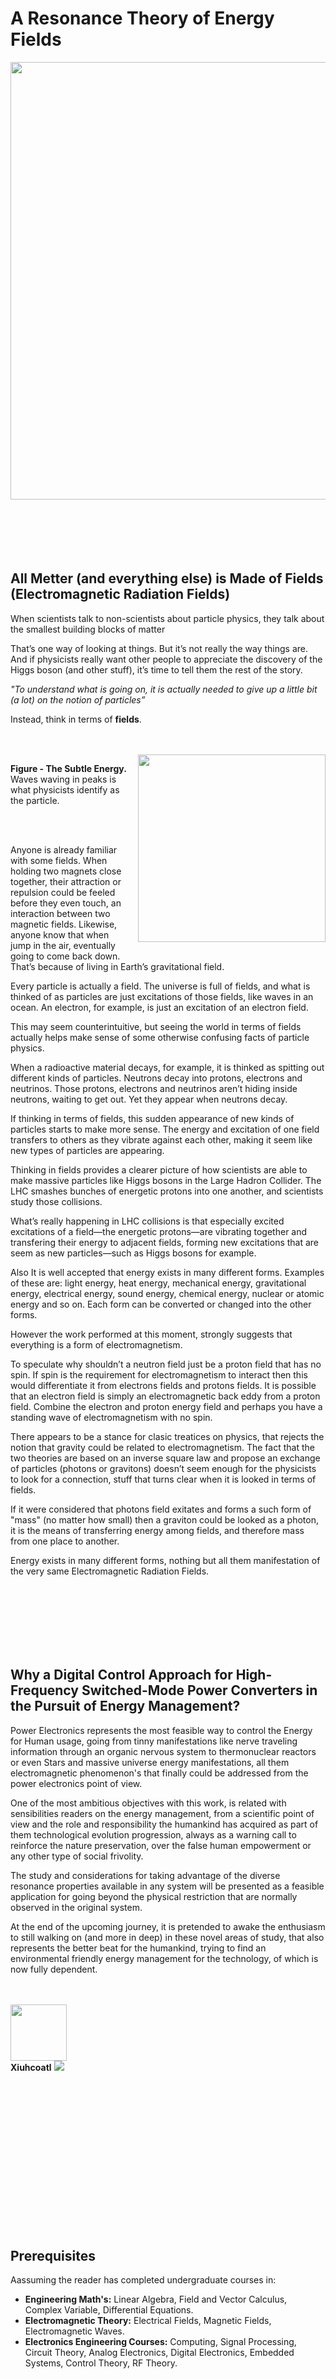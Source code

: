 # A Resonance Theory of Energy Fields





<img src="https://github.com/Xiuhcoatl-013/Energy-Field-Theory/blob/master/resourses/images/w7x_with_coils.jpg" width="700px" height="auto">
<br><br/>
<br><br/>
<br><br/>


<h2 id="fields">All Metter (and everything else) is Made of Fields (Electromagnetic Radiation Fields)</h2>

<p> When scientists talk to non-scientists about particle physics, they talk about the smallest building blocks of matter </p> 

<p> That’s one way of looking at things. But it’s not really the way things are. And if physicists really want other people to appreciate the discovery of the Higgs boson (and other stuff), it’s time to tell them the rest of the story. </p> 

<p style="font-style: italic;"> "To understand what is going on, it is actually needed to give up a little bit (a lot) on the notion of particles” </p> 

<p>  Instead, think in terms of <strong>fields</strong>. </p> 

<br><br/>
<img style="float: right; margin: 0px 0px 15px 15px;" src="https://github.com/Xiuhcoatl-013/Energy-Field-Theory/blob/master/resourses/images/the_subtle_energy.jpg" width="300px" height="auto">
<p><strong>Figure - The Subtle Energy.</strong> Waves waving in peaks is what physicists identify as the particle.</p>
<br><br/>

<p> Anyone is already familiar with some fields. When holding two magnets close together, their attraction or repulsion could be feeled before they even touch, an interaction between two magnetic fields. Likewise, anyone know that when jump in the air, eventually going to come back down. That’s because of living in Earth’s gravitational field. </p> 
    
<p> Every particle is actually a field. The universe is full of fields, and what is thinked of as particles are just excitations of those fields, like waves in an ocean. An electron, for example, is just an excitation of an electron field. </p> 
    
<p> This may seem counterintuitive, but seeing the world in terms of fields actually helps make sense of some otherwise confusing facts of particle physics. </p>   


<p> When a radioactive material decays, for example, it is thinked as spitting out different kinds of particles. Neutrons decay into protons, electrons and neutrinos. Those protons, electrons and neutrinos aren’t hiding inside neutrons, waiting to get out. Yet they appear when neutrons decay. </p> 

<p> If thinking in terms of fields, this sudden appearance of new kinds of particles starts to make more sense. The energy and excitation of one field transfers to others as they vibrate against each other, making it seem like new types of particles are appearing. </p>

<p> Thinking in fields provides a clearer picture of how scientists are able to make massive particles like Higgs bosons in the Large Hadron Collider. The LHC smashes bunches of energetic protons into one another, and scientists study those collisions. </p>

<p> What’s really happening in LHC collisions is that especially excited excitations of a field—the energetic protons—are vibrating together and transfering their energy to adjacent fields, forming new excitations that are seem as new particles—such as Higgs bosons for example. </p>
  
<p> Also It is well accepted that energy exists in many different forms. Examples of these are: light energy, heat energy, mechanical energy, gravitational energy, electrical energy, sound energy, chemical energy, nuclear or atomic energy and so on. Each form can be converted or changed into the other forms. </p>
    
<p> However the work performed at this moment, strongly suggests that everything is a form of electromagnetism. </p>

<p> To speculate why shouldn’t a neutron field just be a proton field that has no spin. If spin is the requirement for electromagnetism to interact then this would differentiate it from electrons fields and protons fields. It is possible that an electron field is simply an electromagnetic back eddy from a proton field. Combine the electron and proton energy field and perhaps you have a standing wave of electromagnetism with no spin. </p>

<p> There appears to be a stance for clasic treatices on physics, that rejects the notion that gravity could be related to electromagnetism. The fact that the two theories are based on an inverse square law and propose an exchange of particles (photons or gravitons) doesn’t seem enough for the physicists to look for a connection, stuff that turns clear when it is looked in terms of fields. </p> 

<p> If it were considered that photons field exitates and forms a such form of "mass" (no matter how small) then a graviton could be looked as a photon, it is the means of transferring energy among fields, and therefore mass from one place to another. </p>

<p> Energy exists in many different forms, nothing but all them manifestation of the very same Electromagnetic Radiation Fields. </p>
<br><br/> 
<br><br/>
<br><br/>



<h2 id="digital_control">Why a Digital Control Approach for High-Frequency Switched-Mode Power Converters in the Pursuit of Energy Management?</h2>

<p> Power Electronics represents the most feasible way to control the Energy for Human usage, going from tinny manifestations like nerve traveling information through an organic nervous system to thermonuclear reactors or even Stars and massive universe energy manifestations, all them electromagnetic phenomenon's that finally could be addressed from the power electronics point of view. </p> 
    
<p> One of the most ambitious objectives with this work, is related with sensibilities readers on the energy management, from a scientific point of view and the role and responsibility the humankind has acquired as part of them technological evolution progression, always as a warning call to reinforce the nature preservation, over the false human empowerment or any other type of social frivolity. </p>
    
<p> The study and considerations for taking advantage of the diverse resonance properties available in any system will be presented as a feasible application for going beyond the physical restriction that are normally observed in the original system. </p>
    
<p> At the end of the upcoming journey, it is pretended to awake the enthusiasm to still walking on (and more in deep) in these novel areas of study, that also represents the better beat for the humankind, trying to find an environmental friendly energy management for the technology, of which is now fully dependent. </p>

<br><br/> 
[<img src="https://github.com/Xiuhcoatl-013/Energy-Field-Theory/blob/master/resourses/images/crecent_moon_art.jpg" width="90px" height="auto"/>](https://github.com/Xiuhcoatl-013/Numerical-Methods/blob/master/notes/complex_variable/complex_variable.ipynb)
<br>
__Xiuhcoatl__ [<img src="https://latex.codecogs.com/gif.latex?\odot"/>](https://github.com/Xiuhcoatl-013/Numerical-Methods/blob/master/notes/complex_variable/complex_variable.ipynb)
              
<br><br/> 
<br><br/>
<br><br/> 
<br><br/>
<br><br/>
<br><br/> 
<br><br/>



<h2 id="prerequisites">Prerequisites</h2>
<p>Aassuming the reader has completed undergraduate courses in:</p>
<ul>
<li><strong>Engineering Math's:</strong> Linear Algebra, Field and Vector Calculus, Complex Variable, Differential Equations.</li>
<li><strong>Electromagnetic Theory:</strong> Electrical Fields, Magnetic Fields, Electromagnetic Waves.</li>
<li><strong>Electronics Engineering Courses:</strong> Computing, Signal Processing, Circuit Theory, Analog Electronics, Digital Electronics, Embedded Systems, Control Theory, RF Theory.</li>
</ul>
<br><br/>
<br><br/>
<br><br/>





## [Contents](https://github.com/Xiuhcoatl-013/Electromanetic-Energy)



- __Generalities, Mathematical Modeling and Simulation Methods in Energy Systems__ 
   - [Field (Physics)](https://github.com/Xiuhcoatl-013/Energy-Field-Theory/blob/master/notes/field_physics/field_physics.ipynb)
   - [Electromagnetic Theory](https://github.com/Xiuhcoatl-013/Energy-Field-Theory/blob/master/notes/) (Under construction...)
      - [Electric Fields Generalities](https://github.com/Xiuhcoatl-013/Energy-Field-Theory/blob/master/notes/) (Under construction...)
      - [Magnetic Fields Generalities](https://github.com/Xiuhcoatl-013/Energy-Field-Theory/blob/master/notes/) (Under construction...)
      - [Electromagnetic Transients Analysis](https://github.com/Xiuhcoatl-013/Energy-Field-Theory/blob/master/notes/) (Under construction...)
      - [Circuit Theory Deduction from The Electromagnetic Theory](https://github.com/Xiuhcoatl-013/Energy-Fields-Theory/blob/master/notes/circuit_theory_deduction_from_the_electromagnetic_theory/circuit_theory_deduction_from_the_electromagnetic_theory.ipynb)
         - [Non-Conservative Fields [In Circuit]](https://github.com/Xiuhcoatl-013/Energy-Field-Theory/blob/master/notes/non-conservative_fields/non-conservative_fields.ipynb)
           [<img src="https://github.com/Xiuhcoatl-013/Energy-Field-Theory/blob/master/resourses/buttons/portfolios_button.png"/>](https://github.com/Xiuhcoatl-013/Energy-Field-Theory/blob/master/resourses/portfolios/non-conservative_fields_[portfolios]/non-conservative_fields_[portfolios].ipynb)
      - [Electromagnetic Energy and Power](https://github.com/Xiuhcoatl-013/Energy-Field-Theory/blob/master/notes/electrical_energy_and_power/electrical_energy_and_power.ipynb) 
        [<img src="https://github.com/Xiuhcoatl-013/Energy-Field-Theory/blob/master/resourses/buttons/portfolios_button.png"/>](https://github.com/Xiuhcoatl-013/Energy-Field-Theory/blob/master/resourses/portfolios/electrical_energy_and_power_[portfolios]/electrical_energy_and_power_[portfolios].ipynb)
   - [Thermics](https://github.com/Xiuhcoatl-013/Energy-Field-Theory/blob/master/notes/) (Under construction...)
      - [Thermal Model](https://github.com/Xiuhcoatl-013/Energy-Field-Theory/blob/master/notes/) (Under construction...)
      - [Thermal Issues](https://github.com/Xiuhcoatl-013/Energy-Field-Theory/blob/master/notes/) (Under construction...)
   - [Quantum Field Theory](https://github.com/Xiuhcoatl-013/Energy-Field-Theory/blob/master/notes/) (Under construction...)
      - [Quantum Electrodynamics](https://github.com/Xiuhcoatl-013/Energy-Field-Theory/blob/master/notes/) (Under construction...)
   - [](https://github.com/Xiuhcoatl-013/Energy-Field-Theory/blob/master/notes/)
   - [](https://github.com/Xiuhcoatl-013/Energy-Field-Theory/blob/master/notes/)
   - [](https://github.com/Xiuhcoatl-013/Energy-Field-Theory/blob/master/notes/)
  
- __Elements of an Electric Power System__
   - [Electromagnetic Energy Facts, and a Qualitative View](https://github.com/Xiuhcoatl-013/Energy-Field-Theory/blob/master/notes/electromagnetic_energy_facts/electromagnetic_energy_facts.ipynb)
   - [Electrical Quantities and Power Computations](https://github.com/Xiuhcoatl-013/Energy-Field-Theory/blob/master/notes/electrical_quantities_and_power_computations/electrical_quantities_and_power_computations.ipynb)
     [<img src="https://github.com/Xiuhcoatl-013/Energy-Field-Theory/blob/master/resourses/buttons/portfolios_button.png"/>](https://github.com/Xiuhcoatl-013/Energy-Field-Theory/blob/master/resourses/portfolios/electrical_quantities_and_power_computations_[portfolios]/electrical_quantities_and_power_computations_[portfolios].ipynb)
   - [Utilization of Electric Energy](https://github.com/Xiuhcoatl-013/Energy-Field-Theory/blob/master/notes/) (Under construction...)
   - [Power System Load Modeling](https://github.com/Xiuhcoatl-013/Energy-Field-Theory/blob/master/notes/) (Under construction...)
   - [Excitation System Modeling](https://github.com/Xiuhcoatl-013/Energy-Field-Theory/blob/master/notes/) (Under construction...)
   - [Power Generation](https://github.com/Xiuhcoatl-013/Energy-Field-Theory/blob/master/notes/) (Under construction...)
   - [Generator Modeling](https://github.com/Xiuhcoatl-013/Energy-Field-Theory/blob/master/notes/) (Under construction...)
   - [Power Transmission](https://github.com/Xiuhcoatl-013/Energy-Field-Theory/blob/master/notes/) (Under construction...)
   - [Transmission Network Modeling](https://github.com/Xiuhcoatl-013/Energy-Field-Theory/blob/master/notes/) (Under construction...)
   - [Power Flow Analysis](https://github.com/Xiuhcoatl-013/Energy-Field-Theory/blob/master/notes/) (Under construction...)
   - [EMI and EMC](https://github.com/Xiuhcoatl-013/Energy-Field-Theory/blob/master/notes/) (Under construction...)
   - [](https://github.com/Xiuhcoatl-013/Energy-Field-Theory/blob/master/notes/)
   - [](https://github.com/Xiuhcoatl-013/Energy-Field-Theory/blob/master/notes/)
   - [](https://github.com/Xiuhcoatl-013/Energy-Field-Theory/blob/master/notes/)
  
- __Switching Converters [DC-DC Converter]__
   - [Power_Electronic Switches](https://github.com/Xiuhcoatl-013/Energy-Field-Theory/blob/master/notes/power_electronic_switches/power_electronic_switches.ipynb)
   - [MOSFET and IGBT Drive Circuits](https://github.com/Xiuhcoatl-013/Energy-Field-Theory/blob/master/notes/mosfet_and_igbt_drive_circuits/mosfet_and_igbt_drive_circuits.ipynb)
     [<img src="https://github.com/Xiuhcoatl-013/Energy-Field-Theory/blob/master/resourses/buttons/portfolios_button.png"/>](https://github.com/Xiuhcoatl-013/Energy-Field-Theory/blob/master/resourses/portfolios/mosfet_and_igbt_drive_circuits_[portfolios]/mosfet_and_igbt_drive_circuits_[portfolios].ipynb)
   - __DC-DC Converters__
      - [DC-DC Converters Generalities](https://github.com/Xiuhcoatl-013/Energy-Field-Theory/blob/master/notes/dc_dc_converters/dc_dc_converters_generalities/dc_dc_converters_generalities.ipynb)
      - [Buck Converter](https://github.com/Xiuhcoatl-013/Energy-Field-Theory/blob/master/notes/dc_dc_converters/buck_converter/buck_converter.ipynb)
        [<img src="https://github.com/Xiuhcoatl-013/Energy-Field-Theory/blob/master/resourses/buttons/portfolios_button.png"/>](https://github.com/Xiuhcoatl-013/Energy-Field-Theory/blob/master/resourses/portfolios/buck_converter_%5Bportfolios%5D/buck_converter_%5Bportfolios%5D.ipynb)
      - [Boost Converter](https://github.com/Xiuhcoatl-013/Energy-Field-Theory/blob/master/notes/dc_dc_converters/boost_converter/Boost_Converter_%20%5BDisontinuous_Current_Mode%5D.ipynb) (BETA...)
        [<img src="https://github.com/Xiuhcoatl-013/Energy-Field-Theory/blob/master/resourses/buttons/portfolios_button.png"/>](https://github.com/Xiuhcoatl-013/Energy-Field-Theory/blob/master/resourses/portfolios/boost_converter_%5Bportfolios%5D%5BUNDER%20CONSTRUCTION%5D/boost_converter_%5Bportfolios%5D%5BUNDER%20CONSTRUCTION%5D.ipynb)
      - [Buck-Boost Converter](https://github.com/Xiuhcoatl-013/Energy-Field-Theory/blob/master/notes/) (Under construction...)
      - [Flyback Converter](https://github.com/Xiuhcoatl-013/Energy-Field-Theory/blob/master/notes/) (Under construction...)
      - [Forward Converter](https://github.com/Xiuhcoatl-013/Energy-Field-Theory/blob/master/notes/) (Under construction...)
      - [switched-capacitor DC-DC converters](https://github.com/Xiuhcoatl-013/Energy-Field-Theory/blob/master/notes/) (Under construction...)
   - [](https://github.com/Xiuhcoatl-013/Energy-Field-Theory/blob/master/notes/)
   - [](https://github.com/Xiuhcoatl-013/Energy-Field-Theory/blob/master/notes/)
   - [](https://github.com/Xiuhcoatl-013/Energy-Field-Theory/blob/master/notes/)
  
- [__Inverters [DC-AC Converter] (Under construction...)__](https://github.com/Xiuhcoatl-013/Energy-Field-Theory/blob/master/notes/)
 [<img src="https://github.com/Xiuhcoatl-013/Energy-Field-Theory/blob/master/resourses/buttons/portfolios_button.png"/>](https://github.com/Xiuhcoatl-013/Energy-Field-Theory/blob/master/resourses/portfolios/inverters%5Bportfolios%5D%5BUNDER%20CONSTRUCTION%5D/inverters_%5Bportfolios%5D%5BUNDER%20CONSTRUCTION%5D.ipynb)

   - [](https://github.com/Xiuhcoatl-013/Energy-Field-Theory/blob/master/notes/)
   - [](https://github.com/Xiuhcoatl-013/Energy-Field-Theory/blob/master/notes/)
   - [](https://github.com/Xiuhcoatl-013/Energy-Field-Theory/blob/master/notes/)

- __Pulsed Power__
   - [Marx Generator](https://github.com/Xiuhcoatl-013/Energy-Field-Theory/blob/master/notes/) (Under construction...)
   - [](https://github.com/Xiuhcoatl-013/Energy-Field-Theory/blob/master/notes/)
   - [](https://github.com/Xiuhcoatl-013/Energy-Field-Theory/blob/master/notes/)
   - [](https://github.com/Xiuhcoatl-013/Energy-Field-Theory/blob/master/notes/)

- __Resonant Power Convertion__
   - [](https://github.com/Xiuhcoatl-013/Energy-Field-Theory/blob/master/notes/)
   - [](https://github.com/Xiuhcoatl-013/Energy-Field-Theory/blob/master/notes/)
   - [](https://github.com/Xiuhcoatl-013/Energy-Field-Theory/blob/master/notes/)
   - [Magnetic_Resonance](https://github.com/Xiuhcoatl-013/Energy-Field-Theory/blob/master/notes/) (Under construction...)
   - [](https://github.com/Xiuhcoatl-013/Energy-Field-Theory/blob/master/notes/)
   - [](https://github.com/Xiuhcoatl-013/Energy-Field-Theory/blob/master/notes/)
   - [](https://github.com/Xiuhcoatl-013/Energy-Field-Theory/blob/master/notes/)

- __Electromanetic-Energy Control [Digital Control of High-Frequency Switched-Mode Power Converters]__
   - [Digitally Controlled Switched-Mode Converters](https://github.com/Xiuhcoatl-013/Energy-Field-Theory/blob/master/notes/digitally_controlled_switched-mode_converters/digitally_controlled_switched-mode_converters.ipynb)
   - [Power Systems State Estimation](https://github.com/Xiuhcoatl-013/Energy-Field-Theory/blob/master/notes/) (Under construction...)
   - [](https://github.com/Xiuhcoatl-013/Energy-Field-Theory/blob/master/notes/)
   - [](https://github.com/Xiuhcoatl-013/Energy-Field-Theory/blob/master/notes/)
   - [](https://github.com/Xiuhcoatl-013/Energy-Field-Theory/blob/master/notes/)
   
- __Aplications__
   - [Battery Chargers and Charging Methods](https://github.com/Xiuhcoatl-013/Energy-Field-Theory/blob/master/notes/) (Under construction...)
   - [FOC for Novel Synchronous Inductive Electromagnetic Machines](https://github.com/Xiuhcoatl-013/Energy-Field-Theory/blob/master/notes/foc_for_novel_synchronous_inductive_electromagnetic_machines/foc_for_novel_synchronous_inductive_electromagnetic_machines.ipynb)
   - __PWM and RF Phenomena__
      - [Voltage reflections ](https://github.com/Xiuhcoatl-013/Energy-Field-Theory/blob/master/notes/) (Under construction...)
      - [Bearing Currents](https://github.com/Xiuhcoatl-013/Energy-Field-Theory/blob/master/notes/) (Under construction...PWM Challenges Part 2) 
      - [Power Line Comuication](https://github.com/Xiuhcoatl-013/Energy-Field-Theory/blob/master/notes/) (Under construction...)
   - [RF](https://github.com/Xiuhcoatl-013/Energy-Field-Theory/blob/master/notes/) (Under construction...)
   - [PCB_Thermal_Design_Considerations](https://github.com/Xiuhcoatl-013/Energy-Field-Theory/blob/master/notes/) (Under construction...)
   - [Correlation Power Analysis](https://github.com/Xiuhcoatl-013/Energy-Field-Theory/blob/master/notes/) (Under construction...)
   - [](https://github.com/Xiuhcoatl-013/Energy-Field-Theory/blob/master/notes/)
   - [](https://github.com/Xiuhcoatl-013/Energy-Field-Theory/blob/master/notes/)
   - [](https://github.com/Xiuhcoatl-013/Energy-Field-Theory/blob/master/notes/)
     


- __Apendix__
   - __A__
      - [Commonly used Power and Converter Equations](https://github.com/Xiuhcoatl-013/Energy-Field-Theory/blob/master/notes/commonly_used_power_and_converter_equations/commonly_used_power_and_converter_equations.ipynb)
   - __B__  
      - [Survey of Second-Order Resonant Circuits](https://github.com/Xiuhcoatl-013/Energy-Field-Theory/blob/master/notes/) (Under construction...)
   - __C__
      - [Transformers](https://github.com/Xiuhcoatl-013/Energy-Field-Theory/tree/master/resourses/apendix/pspice_simulation%20(UNDER%20CONSTRUCTION)) (BETA...)
   - __D__
      - [PSpice Simulation](https://github.com/Xiuhcoatl-013/Energy-Field-Theory/blob/master/notes/) (Under construction...)
   - __E__
      - [State-Space Averaging](https://github.com/Xiuhcoatl-013/Energy-Field-Theory/blob/master/resourses/apendix/state-space_averaging/state-space_averaging.ipynb)
   - __F__
      - [Fourier Series for Some Common Waveforms](https://github.com/Xiuhcoatl-013/Energy-Field-Theory/blob/master/notes/fourier_series_for_common_waveforms/fourier_series_for_common_waveforms.ipynb)
   - __G__
      - [Solving the Harmonic Elimination Equations in Multilevel Converters](https://github.com/Xiuhcoatl-013/Energy-Field-Theory/blob/master/notes/) (Under construction...)
   - __H__
      - [](https://github.com/Xiuhcoatl-013/Energy-Field-Theory/blob/master/notes/)
   - __I__
      - [](https://github.com/Xiuhcoatl-013/Energy-Field-Theory/blob/master/notes/)
   - __J__
      - [](https://github.com/Xiuhcoatl-013/Energy-Field-Theory/blob/master/notes/)
   - __K__
      - [](https://github.com/Xiuhcoatl-013/Energy-Field-Theory/blob/master/notes/)